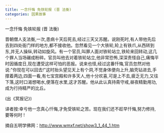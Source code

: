 ```yaml
---
title: 一念忏悔 免铁轮报 (晋 法衡)
categories: 因果故事
---
```




一念忏悔 免铁轮报 (晋 法衡)

晋朝僧人支法衡,一次,患病十天后死去,经过三天又苏醒。说刚死时,有人带他先后去到四处衙门样的地方,都不接收他。忽然看见一个大铁轮,轮上有铁爪,从西转到东,并无人操纵,转动如旋风。有一个官员,叫罪人面对铁轮站立,铁轮来回转动,这几个罪人当场碾成粉碎。官员叫他去对着铁轮站立,他非常恐怖,深深责怪自己,痛悔平时因循度日,现在遭受这样可怕的恶报。说来也怪,经过这番忏悔,官员忽然对他说:"你现在可以回去!"这时抬头望见天上有个洞,不觉身体便向上升,脑壳钻进去,手撑着两边,四面一看,有七宝宫殿和许多天人,他十分欢喜,可是上不去,疲乏无力,又往下落,这时口渴想喝水,便落在水里,这才苏醒。他从此认真持斋守戒,昼夜精勤用功,成为行持精严的比丘。

(出《冥报记》)

译者按:幸亏他一念真心忏悔,才免受铁轮之苦。现在我们还不趁早忏悔,努力修持,要等何时 !


摘自五明学佛网：http://www.wmxf.net/show3_1_44_1.htm